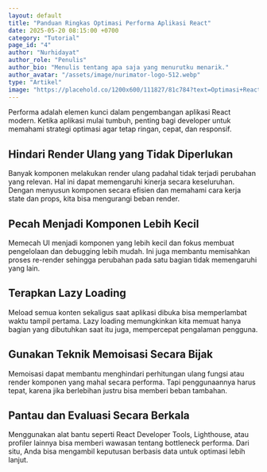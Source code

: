```yaml
---
layout: default
title: "Panduan Ringkas Optimasi Performa Aplikasi React"
date: 2025-05-20 08:15:00 +0700
category: "Tutorial"
page_id: "4"
author: "Nurhidayat"
author_role: "Penulis"
author_bio: "Menulis tentang apa saja yang menurutku menarik."
author_avatar: "/assets/image/nurimator-logo-512.webp"
type: "Artikel"
image: "https://placehold.co/1200x600/111827/81c784?text=Optimasi+React"
---
```


Performa adalah elemen kunci dalam pengembangan aplikasi React modern. Ketika aplikasi mulai tumbuh, penting bagi developer untuk memahami strategi optimasi agar tetap ringan, cepat, dan responsif.

## Hindari Render Ulang yang Tidak Diperlukan

Banyak komponen melakukan render ulang padahal tidak terjadi perubahan yang relevan. Hal ini dapat memengaruhi kinerja secara keseluruhan. Dengan menyusun komponen secara efisien dan memahami cara kerja state dan props, kita bisa mengurangi beban render.

## Pecah Menjadi Komponen Lebih Kecil

Memecah UI menjadi komponen yang lebih kecil dan fokus membuat pengelolaan dan debugging lebih mudah. Ini juga membantu memisahkan proses re-render sehingga perubahan pada satu bagian tidak memengaruhi yang lain.

## Terapkan Lazy Loading

Meload semua konten sekaligus saat aplikasi dibuka bisa memperlambat waktu tampil pertama. Lazy loading memungkinkan kita memuat hanya bagian yang dibutuhkan saat itu juga, mempercepat pengalaman pengguna.

## Gunakan Teknik Memoisasi Secara Bijak

Memoisasi dapat membantu menghindari perhitungan ulang fungsi atau render komponen yang mahal secara performa. Tapi penggunaannya harus tepat, karena jika berlebihan justru bisa memberi beban tambahan.

## Pantau dan Evaluasi Secara Berkala

Menggunakan alat bantu seperti React Developer Tools, Lighthouse, atau profiler lainnya bisa memberi wawasan tentang bottleneck performa. Dari situ, Anda bisa mengambil keputusan berbasis data untuk optimasi lebih lanjut.

